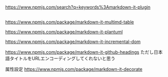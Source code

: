 # 


https://www.npmjs.com/search?q=keywords%3Amarkdown-it-plugin


## 


https://www.npmjs.com/package/markdown-it-multimd-table

https://www.npmjs.com/package/markdown-it-plantuml

https://www.npmjs.com/package/markdown-it-incremental-dom


https://www.npmjs.com/package/markdown-it-github-headings
ただし日本語タイトルをURLエンコーディングしてくれないと思う

属性設定
https://www.npmjs.com/package/markdown-it-decorate


